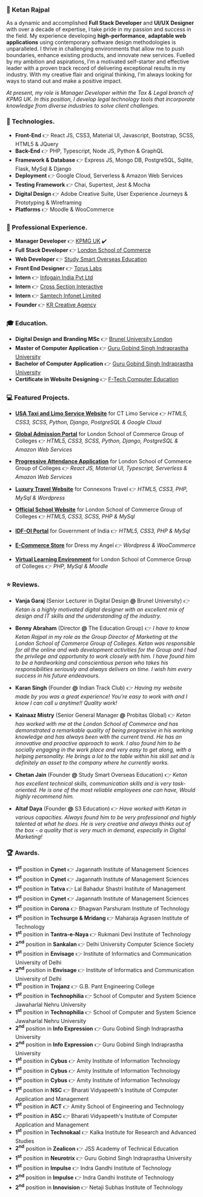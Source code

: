 ### :necktie: Ketan Rajpal
As a dynamic and accomplished **Full Stack Developer** and **UI/UX Designer** with over a decade of expertise, I take pride in my passion and success in the field. My experience developing **high-performance**, **adaptable web applications** using contemporary software design methodologies is unparalleled. I thrive in challenging environments that allow me to push boundaries, enhance existing products, and innovate new services. Fuelled by my ambition and aspirations, I'm a motivated self-starter and effective leader with a proven track record of delivering exceptional results in my industry. With my creative flair and original thinking, I'm always looking for ways to stand out and make a positive impact.

*At present, my role is Manager Developer within the Tax & Legal branch of KPMG UK. In this position, I develop legal technology tools that incorporate knowledge from diverse industries to solve client challenges.*


### :toolbox: Technologies.
* **Front-End** :point_right: React JS, CSS3, Material UI, Javascript, Bootstrap, SCSS, HTML5 & JQuery
* **Back-End** :point_right: PHP, Typescript, Node JS, Python & GraphQL
* **Framework & Database** :point_right: Express JS, Mongo DB, PostgreSQL, Sqlite, Flask, MySql & Django
* **Deployment** :point_right: Google Cloud, Serverless & Amazon Web Services
* **Testing Framework** :point_right: Chai, Supertest, Jest & Mocha
* **Digital Design** :point_right: Adobe Creative Suite, User Experience Journeys & Prototyping & Wireframing
* **Platforms** :point_right: Moodle & WooCommerce


### :briefcase: Professional Experience.
* **Manager Developer** :point_right: [KPMG UK](https://kpmg.com/) :heavy_check_mark:
* **Full Stack Developer** :point_right: [London School of Commerce](https://www.lsclondon.co.uk) 
* **Web Developer** :point_right: [Study Smart Overseas Education](https://www.studysmart.co.in) 
* **Front End Designer** :point_right: [Torus Labs](https://www.tor.us) 
* **Intern** :point_right: [Infogain India Pvt Ltd](https://www.infogain.com) 
* **Intern** :point_right: [Cross Section Interactive](https://www.csipl.net) 
* **Intern** :point_right: [Samtech Infonet Limited](https://samtechinfonet.com) 
* **Founder** :point_right: [KR Creative Agency](https://www.krcreativeagency.com) 


### :mortar_board: Education.
* **Digital Design and Branding MSc** :point_right: [Brunel University London](https://www.brunel.ac.uk)
* **Master of Computer Application** :point_right: [Guru Gobind Singh Indraprastha University](http://www.ipu.ac.in)
* **Bachelor of Computer Application** :point_right: [Guru Gobind Singh Indraprastha University](http://www.ipu.ac.in)
* **Certificate in Website Designing** :point_right: [F-Tech Computer Education](https://www.f-tec.net.in)


### :computer: Featured Projects.
* **[USA Taxi and Limo Service Website](https://usairportlimoservice.com/)** for CT Limo Service :point_right: *HTML5, CSS3, SCSS, Python, Django, PostgreSQL & Google Cloud*

* **[Global Admission Portal](https://crm.lsc.group/)** for London School of Commerce Group of Colleges :point_right: *HTML5, CSS3, SCSS, Python, Django, PostgreSQL & Amazon Web Services*

* **[Progressive Attendance Application](https://app.lsc.group/)** for London School of Commerce Group of Colleges :point_right: *React JS, Material UI, Typescript, Serverless & Amazon Web Services*

* **[Luxury Travel Website](https://www.connexons.com)** for Connexons Travel :point_right: *HTML5, CSS3, PHP, MySql & Wordpress*

* **[Official School Website](https://www.lscmalta.edu.mt/)** for London School of Commerce Group of Colleges :point_right: *HTML5, CSS3, SCSS, PHP & MySql*

* **[IDF-OI Portal](https://www.mea.gov.in/images/attach/IDF_Trifold_Pamphlet_241016.pdf)** for Government of India :point_right: *HTML5, CSS3, PHP & MySql*

* **[E-Commerce Store](https://www.dressmyangel.com/)** for Dress my Angel :point_right: *Wordpress & WooCommerce*

* **[Virtual Learning Environment](https://vle.lscmalta.edu.mt/)** for London School of Commerce Group of Colleges :point_right: *PHP, MySql & Moodle*



### :star: Reviews.
* **Vanja Garaj** (Senior Lecturer in Digital Design **@** Brunel University) :point_right: *Ketan is a highly motivated digital designer with an excellent mix of design and IT skills and the understanding of the industry.*

* **Benny Abraham** (Director **@** The Education Group) :point_right: *I have to know Ketan Rajpal in my role as the Group Director of Marketing at the London School of Commerce Group of Colleges. Ketan was responsible for all the online and web development activities for the Group and I had the privilege and opportunity to work closely with him. I have found him to be a hardworking and conscientious person who takes his responsibilities seriously and always delivers on time. I wish him every success in his future endeavours.*

* **Karan Singh** (Founder **@** Indian Track Club) :point_right: *Having my website made by you was a great experience! You're easy to work with and I know I can call u anytime!! Quality work!*

* **Kainaaz Mistry** (Senior General Manager **@** Probitas Global) :point_right: *Ketan has worked with me at the London School of Commerce and has demonstrated a remarkable quality of being progressive in his working knowledge and has always been with the current trend. He has an innovative and proactive approach to work. I also found him to be socially engaging in the work place and very easy to get along, with a helping personality. He brings a lot to the table within his skill set and is definitely an asset to the company where he currently works.*

* **Chetan Jain** (Founder **@** Study Smart Overseas Education) :point_right: *Ketan has excellent technical skills, communication skills and is very task-oriented. He is one of the most reliable employees one can have, Would highly recommend him.*

* **Altaf Daya** (Founder **@** S3 Education) :point_right: *Have worked with Ketan in various capacities. Always found him to be very professional and highly talented at what he does. He is very creative and always thinks out of the box - a quality that is very much in demand, especially in Digital Marketing!*



### :trophy: Awards.
* **1<sup>st</sup>** position in **Cynet** :point_right: Jagannath Institute of Management Sciences
* **1<sup>st</sup>** position in **Cynet** :point_right: Jagannath Institute of Management Sciences
* **1<sup>st</sup>** position in **Tatva** :point_right: Lal Bahadur Shastri Institute of Management
* **1<sup>st</sup>** position in **Cynet** :point_right: Jagannath Institute of Management Sciences
* **1<sup>st</sup>** position in **Corona** :point_right: Bhagwan Parshuram Institute of Technology
* **1<sup>st</sup>** position in **Techsurge & Mridang** :point_right: Maharaja Agrasen Institute of Technology
* **1<sup>st</sup>** position in **Tantra-e-Naya** :point_right: Rukmani Devi Institute of Technology
* **2<sup>nd</sup>** position in **Sankalan** :point_right: Delhi University Computer Science Society
* **1<sup>st</sup>** position in **Envisage** :point_right: Institute of Informatics and Communication University of Delhi
* **2<sup>nd</sup>** position in **Envisage** :point_right: Institute of Informatics and Communication University of Delhi
* **1<sup>st</sup>** position in **Trojanz** :point_right: G.B. Pant Engineering College
* **1<sup>st</sup>** position in **Technophilia** :point_right: School of Computer and System Science Jawaharlal Nehru University
* **1<sup>st</sup>** position in **Technophilia** :point_right: School of Computer and System Science Jawaharlal Nehru University
* **2<sup>nd</sup>** position in **Info Expression** :point_right: Guru Gobind Singh Indraprastha University
* **2<sup>nd</sup>** position in **Info Expression** :point_right: Guru Gobind Singh Indraprastha University
* **1<sup>st</sup>** position in **Cybus** :point_right: Amity Institute of Information Technology
* **1<sup>st</sup>** position in **Cybus** :point_right: Amity Institute of Information Technology
* **1<sup>st</sup>** position in **Cybus** :point_right: Amity Institute of Information Technology
* **1<sup>st</sup>** position in **NSC** :point_right: Bharati Vidyapeeth's Institute of Computer Application and Management
* **1<sup>st</sup>** position in **ACT** :point_right: Amity School of Engineering and Technology
* **1<sup>st</sup>** position in **ASC** :point_right: Bharati Vidyapeeth's Institute of Computer Application and Management
* **1<sup>st</sup>** position in **Technokaal** :point_right: Kalka Institute for Research and Advanced Studies
* **2<sup>nd</sup>** position in **Zealicon** :point_right: JSS Academy of Technical Education
* **1<sup>st</sup>** position in **Neurotrix** :point_right: Guru Gobind Singh Indraprastha University
* **1<sup>st</sup>** position in **Impulse** :point_right: Indra Gandhi Institute of Technology
* **2<sup>nd</sup>** position in **Impulse** :point_right: Indra Gandhi Institute of Technology
* **2<sup>nd</sup>** position in **Innovision** :point_right: Netaji Subhas Institute of Technology
